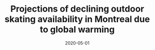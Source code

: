 ---
title: "Projections of declining outdoor skating availability in Montreal due to global warming"
collection: publications
category: manuscripts
permalink: /publication/2020_dickau
excerpt: 
date: 2020-05-01
venue: 'Environmental Research Communications'
slidesurl: 
paperurl: 'https://doi.org/10.1088/2515-7620/ab8ca8'
citation: '<strong>Dickau, M.</strong>, Matthews, H. D., Guertin, É., & Seto, D. (2020). Projections of declining outdoor skating availability in montreal due to global warming. <i>Environmental Research Communications</i>, 2(5), 051001. https://doi.org/10.1088/2515-7620/ab8ca8'
---
